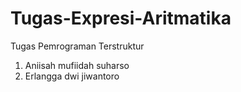 # Tugas-Expresi-Aritmatika
Tugas Pemrograman Terstruktur

1. Aniisah mufiidah suharso
2. Erlangga dwi jiwantoro

